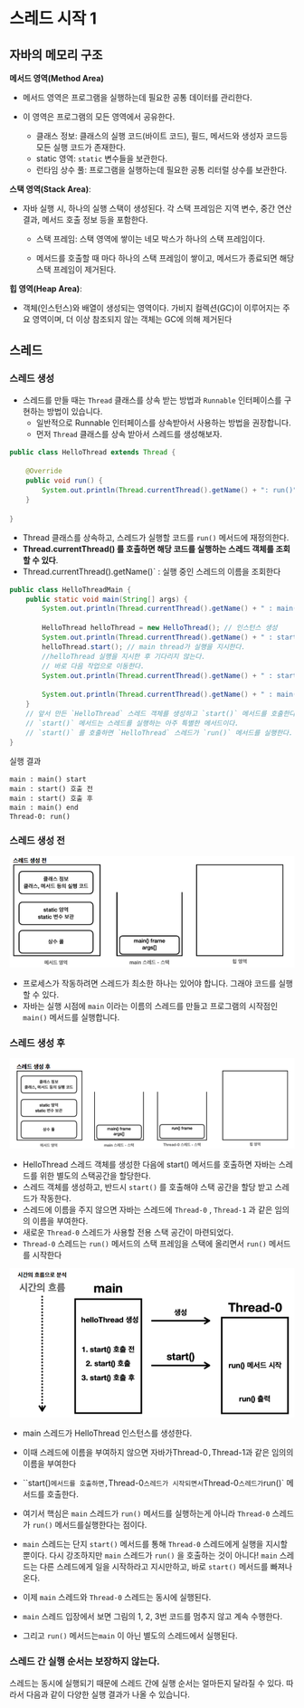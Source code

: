 # 스레드 시작 1



## 자바의 메모리 구조

**메서드 영역(Method Area)**

- 메서드 영역은 프로그램을 실행하는데 필요한 공통 데이터를 관리한다.

- 이 영역은 프로그램의 모든 영역에서 공유한다.

  - 클래스 정보: 클래스의 실행 코드(바이트 코드), 필드, 메서드와 생성자 코드등 모든 실행 코드가 존재한다.
  - static 영역: `static` 변수들을 보관한다.
  - 런타임 상수 풀: 프로그램을 실행하는데 필요한 공통 리터럴 상수를 보관한다.

  

**스택 영역(Stack Area)**: 

- 자바 실행 시, 하나의 실행 스택이 생성된다. 각 스택 프레임은 지역 변수, 중간 연산 결과, 메서드 호출 정보 등을 포함한다.

  - 스택 프레임: 스택 영역에 쌓이는 네모 박스가 하나의 스택 프레임이다. 

  - 메서드를 호출할 때 마다 하나의 스택 프레임이 쌓이고, 메서드가 종료되면 해당 스택 프레임이 제거된다.

    

**힙 영역(Heap Area)**: 

- 객체(인스턴스)와 배열이 생성되는 영역이다. 가비지 컬렉션(GC)이 이루어지는 주요 영역이며, 더 이상 참조되지 않는 객체는 GC에 의해 제거된다



## 스레드

### 스레드 생성

- 스레드를 만들 때는 `Thread` 클래스를 상속 받는 방법과 `Runnable` 인터페이스를 구현하는 방법이 있습니다.
  - 일반적으로 Runnable 인터페이스를 상속받아서 사용하는 방법을 권장합니다.
  - 먼저 `Thread` 클래스를 상속 받아서 스레드를 생성해보자.

```java
public class HelloThread extends Thread {

	@Override
	public void run() {
		System.out.println(Thread.currentThread().getName() + ": run()");
	}

}
```

- Thread 클래스를 상속하고, 스레드가 실행할 코드를 `run()` 메서드에 재정의한다.
- **Thread.currentThread() 를 호출하면 해당 코드를 실행하는 스레드 객체를 조회할 수 있다**.
- Thread.currentThread().getName()` : 실행 중인 스레드의 이름을 조회한다





``` java
public class HelloThreadMain {
	public static void main(String[] args) {
		System.out.println(Thread.currentThread().getName() + " : main() start");

		HelloThread helloThread = new HelloThread(); // 인스턴스 생성
		System.out.println(Thread.currentThread().getName() + " : start() 호출 전");
		helloThread.start(); // main thread가 실행을 지시한다.
		//helloThread 실행을 지시한 후 기다리지 않는다.
		// 바로 다음 작업으로 이동한다.
		System.out.println(Thread.currentThread().getName() + " : start() 호출 후");

		System.out.println(Thread.currentThread().getName() + " : main() end");
	}
	// 앞서 만든 `HelloThread` 스레드 객체를 생성하고 `start()` 메서드를 호출한다.
	// `start()` 메서드는 스레드를 실행하는 아주 특별한 메서드이다.
	// `start()` 를 호출하면 `HelloThread` 스레드가 `run()` 메서드를 실행한다.
}

```

실행 결과 

```
main : main() start
main : start() 호출 전
main : start() 호출 후
main : main() end
Thread-0: run()
```



### 스레드 생성 전

![image-20241215205141383](https://raw.githubusercontent.com/CUCU7103/save-image-repo/main/image/image-20241215205141383.png)

- 프로세스가 작동하려면 스레드가 최소한 하나는 있어야 합니다. 그래야 코드를 실행할 수 있다.
- 자바는 실행 시점에 `main` 이라는 이름의 스레드를 만들고 프로그램의 시작점인 `main()` 메서드를 실행합니다.



### 스레드 생성 후

![image-20241215205334155](https://raw.githubusercontent.com/CUCU7103/save-image-repo/main/image/image-20241215205334155.png)

- HelloThread 스레드 객체를 생성한 다음에 start() 메서드를 호출하면 자바는 스레드를 위한 별도의 스택공간을 할당한다. 
- 스레드 객체를 생성하고, 반드시 `start()` 를 호출해야 스택 공간을 할당 받고 스레드가 작동한다.
- 스레드에 이름을 주지 않으면 자바는 스레드에 `Thread-0` , `Thread-1` 과 같은 임의의 이름을 부여한다.
- 새로운 `Thread-0` 스레드가 사용할 전용 스택 공간이 마련되었다.
- `Thread-0` 스레드는 `run()` 메서드의 스택 프레임을 스택에 올리면서 `run()` 메서드를 시작한다



![image-20241215211938027](https://raw.githubusercontent.com/CUCU7103/save-image-repo/main/image/image-20241215211938027.png)



- main 스레드가 HelloThread 인스턴스를 생성한다.

-  이때 스레드에 이름을 부여하지 않으면 자바가Thread-0` , `Thread-1과 같은 임의의 이름을 부여한다

- ``start()` 메서드를 호출하면, `Thread-0` 스레드가 시작되면서 `Thread-0` 스레드가 `run()` 메서드를 호출한다.

- 여기서 핵심은 `main` 스레드가 `run()` 메서드를 실행하는게 아니라 `Thread-0` 스레드가 `run()` 메서드를실행한다는 점이다.

- `main` 스레드는 단지 `start()` 메서드를 통해 `Thread-0` 스레드에게 실행을 지시할 뿐이다. 다시 강조하지만 `main` 스레드가 `run()` 을 호출하는 것이 아니다! `main` 스레드는 다른 스레드에게 일을 시작하라고 지시만하고, 바로 `start()` 메서드를 빠져나온다.

- 이제 `main` 스레드와 `Thread-0` 스레드는 동시에 실행된다.

- `main` 스레드 입장에서 보면 그림의 1, 2, 3번 코드를 멈추지 않고 계속 수행한다. 

- 그리고 `run()` 메서드는`main` 이 아닌 별도의 스레드에서 실행된다.

  

### 스레드 간 실행 순서는 보장하지 않는다.

스레드는 동시에 실행되기 때문에 스레드 간에 실행 순서는 얼마든지 달라질 수 있다. 따라서 다음과 같이 다양한 실행 결과가 나올 수 있습니다.

